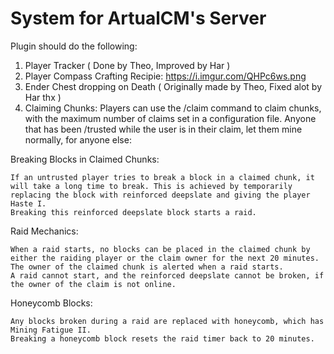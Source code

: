 # System for ArtualCM's Server

Plugin should do the following:

1. Player Tracker ( Done by Theo, Improved by Har )
2. Player Compass Crafting Recipie: https://i.imgur.com/QHPc6ws.png
3. Ender Chest dropping on Death ( Originally made by Theo, Fixed alot by Har thx )
4. Claiming Chunks: Players can use the /claim command to claim chunks, with the maximum number of claims set in a configuration file. Anyone that has been /trusted while the user is in their claim, let them mine normally, for anyone else:

Breaking Blocks in Claimed Chunks:

    If an untrusted player tries to break a block in a claimed chunk, it will take a long time to break. This is achieved by temporarily replacing the block with reinforced deepslate and giving the player Haste I.
    Breaking this reinforced deepslate block starts a raid.

Raid Mechanics:

    When a raid starts, no blocks can be placed in the claimed chunk by either the raiding player or the claim owner for the next 20 minutes.
    The owner of the claimed chunk is alerted when a raid starts.
    A raid cannot start, and the reinforced deepslate cannot be broken, if the owner of the claim is not online.

Honeycomb Blocks:

    Any blocks broken during a raid are replaced with honeycomb, which has Mining Fatigue II.
    Breaking a honeycomb block resets the raid timer back to 20 minutes.
